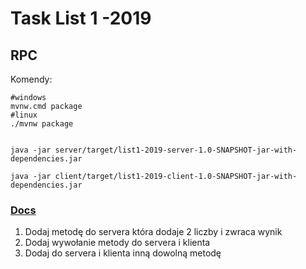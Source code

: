 # Task List 1 -2019

## RPC


Komendy:

```
#windows
mvnw.cmd package
#linux
./mvnw package


java -jar server/target/list1-2019-server-1.0-SNAPSHOT-jar-with-dependencies.jar

java -jar client/target/list1-2019-client-1.0-SNAPSHOT-jar-with-dependencies.jar

```

### [Docs](https://ws.apache.org/xmlrpc)

1. Dodaj metodę do servera która dodaje 2 liczby i zwraca wynik
2. Dodaj wywołanie metody do servera i klienta
3. Dodaj do servera i klienta inną dowolną metodę
